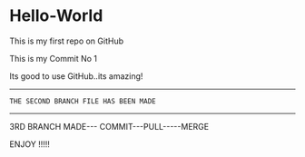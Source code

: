# Hello-World
This is my first repo on GitHub

This is my Commit No 1

Its good to use GitHub..its amazing!

********************************************************
    THE SECOND BRANCH FILE HAS BEEN MADE
********************************************************

3RD BRANCH MADE--- COMMIT---PULL-----MERGE

ENJOY !!!!!
